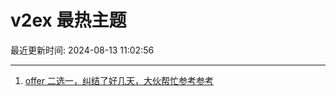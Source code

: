 # v2ex 最热主题

最近更新时间: 2024-08-13 11:02:56

--- 
1. [offer 二选一，纠结了好几天，大伙帮忙参考参考](https://www.v2ex.com/t/1064526) 

